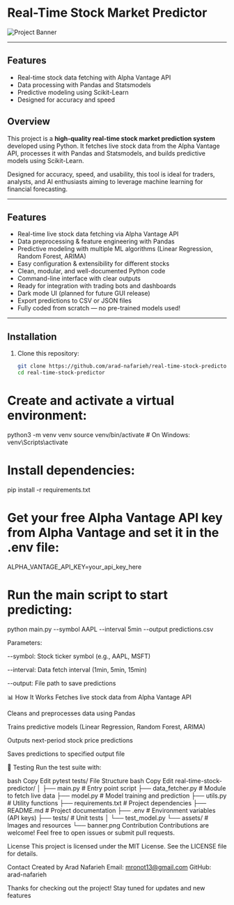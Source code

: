 # Real-Time Stock Market Predictor 

![Project Banner](https://raw.githubusercontent.com/arad-nafarieh/real-time-stock-predictor/main/assets/banner.png)

---

## Features
- Real-time stock data fetching with Alpha Vantage API  
- Data processing with Pandas and Statsmodels  
- Predictive modeling using Scikit-Learn  
- Designed for accuracy and speed  


##  Overview

This project is a **high-quality real-time stock market prediction system** developed using Python. It fetches live stock data from the Alpha Vantage API, processes it with Pandas and Statsmodels, and builds predictive models using Scikit-Learn.

Designed for accuracy, speed, and usability, this tool is ideal for traders, analysts, and AI enthusiasts aiming to leverage machine learning for financial forecasting.

---

##  Features

-  Real-time live stock data fetching via Alpha Vantage API  
-  Data preprocessing & feature engineering with Pandas  
-  Predictive modeling with multiple ML algorithms (Linear Regression, Random Forest, ARIMA)  
-  Easy configuration & extensibility for different stocks  
-  Clean, modular, and well-documented Python code  
-  Command-line interface with clear outputs  
-  Ready for integration with trading bots and dashboards  
-  Dark mode UI (planned for future GUI release)  
-  Export predictions to CSV or JSON files  
-  Fully coded from scratch — no pre-trained models used!

---

##  Installation

1. Clone this repository:

   ```bash
   git clone https://github.com/arad-nafarieh/real-time-stock-predictor.git
   cd real-time-stock-predictor


# Create and activate a virtual environment:

python3 -m venv venv
source venv/bin/activate  # On Windows: venv\Scripts\activate

# Install dependencies:

pip install -r requirements.txt

# Get your free Alpha Vantage API key from Alpha Vantage and set it in the .env file:

ALPHA_VANTAGE_API_KEY=your_api_key_here


# Run the main script to start predicting:

python main.py --symbol AAPL --interval 5min --output predictions.csv


Parameters:

--symbol: Stock ticker symbol (e.g., AAPL, MSFT)

--interval: Data fetch interval (1min, 5min, 15min)

--output: File path to save predictions

📊 How It Works
Fetches live stock data from Alpha Vantage API

Cleans and preprocesses data using Pandas

Trains predictive models (Linear Regression, Random Forest, ARIMA)

Outputs next-period stock price predictions

Saves predictions to specified output file

🧪 Testing
Run the test suite with:

bash
Copy
Edit
pytest tests/
File Structure
bash
Copy
Edit
real-time-stock-predictor/
│
├── main.py             # Entry point script
├── data_fetcher.py     # Module to fetch live data
├── model.py            # Model training and prediction
├── utils.py            # Utility functions
├── requirements.txt    # Project dependencies
├── README.md           # Project documentation
├── .env                # Environment variables (API keys)
├── tests/              # Unit tests
│   └── test_model.py
└── assets/             # Images and resources
    └── banner.png
Contribution
Contributions are welcome! Feel free to open issues or submit pull requests.

License
This project is licensed under the MIT License. See the LICENSE file for details.

Contact
Created by Arad Nafarieh
Email: mronot13@gmail.com
GitHub: arad-nafarieh

Thanks for checking out the project!
Stay tuned for updates and new features 
